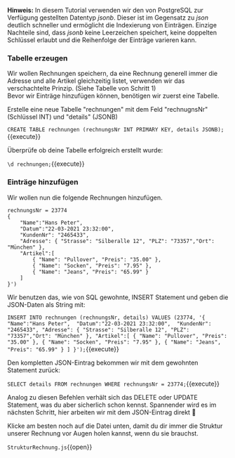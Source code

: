 __Hinweis:__
In diesem Tutorial verwenden wir den von PostgreSQL zur Verfügung gestellten Datentyp _jsonb_. 
Dieser ist im Gegensatz zu _json_ deutlich schneller und ermöglicht die Indexierung von Einträgen.
Einzige Nachteile sind, dass _jsonb_ keine Leerzeichen speichert, keine doppelten Schlüssel erlaubt und die Reihenfolge der Einträge varieren kann.



### Tabelle erzeugen
Wir wollen Rechnungen speichern, da eine Rechnung generell immer die Adresse und alle Artikel gleichzeitig listet, verwenden wir das verschachtelte Prinzip. (Siehe Tabelle von Schritt 1)  
Bevor wir Einträge hinzufügen können, benötigen wir zuerst eine Tabelle.

Erstelle eine neue Tabelle "rechnungen" mit dem Feld "rechnugnsNr" (Schlüssel INT) und "details" (JSONB)

`CREATE TABLE rechnungen (rechnungsNr INT PRIMARY KEY, details JSONB);`{{execute}}

Überprüfe ob deine Tabelle erfolgreich erstellt wurde:

`\d rechnungen;`{{execute}}

### Einträge hinzufügen
Wir wollen nun die folgende Rechnungen hinzufügen.
```
rechnungsNr = 23774
{ 
	"Name":"Hans Peter", 
	"Datum":"22-03-2021 23:32:00", 
	"KundenNr": "2465433",
	"Adresse": { "Strasse": "Silberalle 12", "PLZ": "73357","Ort": "München" },
	"Artikel":[
		{ "Name": "Pullover", "Preis": "35.00" },
		{ "Name": "Socken", "Preis": "7.95" },
		{ "Name": "Jeans", "Preis": "65.99" }
	]
}')
```

Wir benutzen das, wie von SQL gewohnte, INSERT Statement und geben die JSON-Daten als String mit:

`INSERT INTO rechnungen (rechnungsNr, details) VALUES (23774, '{ 
	"Name":"Hans Peter", 
	"Datum":"22-03-2021 23:32:00", 
	"KundenNr": "2465433",
	"Adresse": { "Strasse": "Silberalle 12", "PLZ": "73357","Ort": "München" },
	"Artikel":[
		{ "Name": "Pullover", "Preis": "35.00" },
		{ "Name": "Socken", "Preis": "7.95" },
		{ "Name": "Jeans", "Preis": "65.99" }
	]
}');`{{execute}}


Den kompletten JSON-Eintrag bekommen wir mit dem gewohnten Statement zurück:

`SELECT details FROM rechnungen WHERE rechnungsNr = 23774;`{{execute}}

Analog zu diesen Befehlen verhält sich das DELETE oder UPDATE Statement, was du aber sicherlich schon kennst. 
Spannender wird es im nächsten Schritt, hier arbeiten wir mit dem JSON-Eintrag direkt 🧐

Klicke am besten noch auf die Datei unten, damit du dir immer die Struktur unserer Rechnung vor Augen holen kannst, wenn du sie brauchst.

`StrukturRechnung.js`{{open}}
